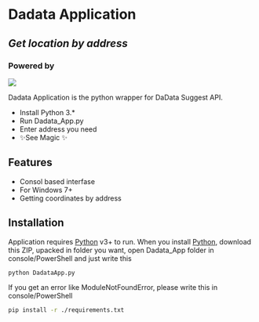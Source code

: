# Dadata Application
## _Get location by address_

### Powered by
[![](https://dadata.ru/static/i/dadata-logo.svg)](https://dadata.ru/api/suggest/address/)

Dadata Application is the python wrapper for DaData Suggest API.

- Install Python 3.*
- Run Dadata_App.py
- Enter address you need
- ✨See Magic ✨

## Features

- Consol based interfase
- For Windows 7+
- Getting coordinates by address


## Installation

Application requires [Python](https://www.python.org) v3+ to run.
When you install [Python](https://www.python.org), download this ZIP, upacked in folder you want, open Dadata_App folder in console/PowerShell and just write this 
```sh
python DadataApp.py
```
If you get an error like ModuleNotFoundError, please write this in console/PowerShell
```sh
pip install -r ./requirements.txt
```
